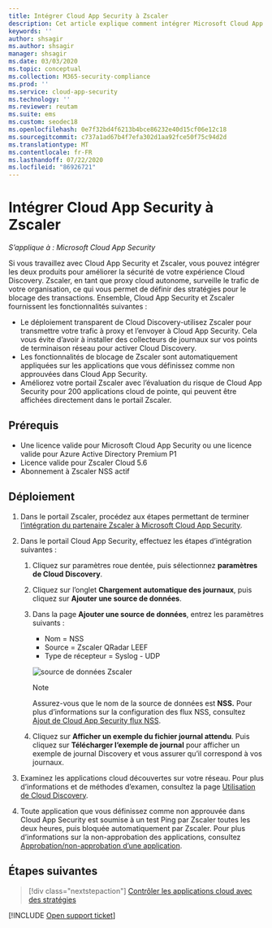 ```yaml
---
title: Intégrer Cloud App Security à Zscaler
description: Cet article explique comment intégrer Microsoft Cloud App Security à Zscaler pour offrir une expérience Cloud Discovery fluide et créer un bloc automatisé d’applications non approuvées.
keywords: ''
author: shsagir
ms.author: shsagir
manager: shsagir
ms.date: 03/03/2020
ms.topic: conceptual
ms.collection: M365-security-compliance
ms.prod: ''
ms.service: cloud-app-security
ms.technology: ''
ms.reviewer: reutam
ms.suite: ems
ms.custom: seodec18
ms.openlocfilehash: 0e7f32bd4f6213b4bce86232e40d15cf06e12c18
ms.sourcegitcommit: c737a1ad67b4f7efa302d1aa92fce50f75c94d2d
ms.translationtype: MT
ms.contentlocale: fr-FR
ms.lasthandoff: 07/22/2020
ms.locfileid: "86926721"
---
```

# <a name="integrate-cloud-app-security-with-zscaler"></a>Intégrer Cloud App Security à Zscaler

*S’applique à : Microsoft Cloud App Security*

Si vous travaillez avec Cloud App Security et Zscaler, vous pouvez intégrer les deux produits pour améliorer la sécurité de votre expérience Cloud Discovery. Zscaler, en tant que proxy cloud autonome, surveille le trafic de votre organisation, ce qui vous permet de définir des stratégies pour le blocage des transactions. Ensemble, Cloud App Security et Zscaler fournissent les fonctionnalités suivantes :

- Le déploiement transparent de Cloud Discovery-utilisez Zscaler pour transmettre votre trafic à proxy et l’envoyer à Cloud App Security. Cela vous évite d’avoir à installer des collecteurs de journaux sur vos points de terminaison réseau pour activer Cloud Discovery.
- Les fonctionnalités de blocage de Zscaler sont automatiquement appliquées sur les applications que vous définissez comme non approuvées dans Cloud App Security.
- Améliorez votre portail Zscaler avec l’évaluation du risque de Cloud App Security pour 200 applications cloud de pointe, qui peuvent être affichées directement dans le portail Zscaler.

## <a name="prerequisites"></a>Prérequis

- Une licence valide pour Microsoft Cloud App Security ou une licence valide pour Azure Active Directory Premium P1
- Licence valide pour Zscaler Cloud 5.6
- Abonnement à Zscaler NSS actif

## <a name="deployment"></a>Déploiement

1. Dans le portail Zscaler, procédez aux étapes permettant de terminer [l’intégration du partenaire Zscaler à Microsoft Cloud App Security](https://help.zscaler.com/zia/configuring-mcas-integration).
2. Dans le portail Cloud App Security, effectuez les étapes d’intégration suivantes :
    1. Cliquez sur paramètres roue dentée, puis sélectionnez **paramètres de Cloud Discovery**.
    2. Cliquez sur l’onglet **Chargement automatique des journaux**, puis cliquez sur **Ajouter une source de données**.
    3. Dans la page **Ajouter une source de données**, entrez les paramètres suivants :

        - Nom = NSS
        - Source = Zscaler QRadar LEEF
        - Type de récepteur = Syslog - UDP

        ![source de données Zscaler](media/data-source-zscaler.png)

        > [!NOTE]
        > Assurez-vous que le nom de la source de données est **NSS.** Pour plus d’informations sur la configuration des flux NSS, consultez [Ajout de Cloud App Security flux NSS](https://help.zscaler.com/zia/adding-mcas-nss-feeds).

    4. Cliquez sur **Afficher un exemple du fichier journal attendu**. Puis cliquez sur **Télécharger l’exemple de journal** pour afficher un exemple de journal Discovery et vous assurer qu’il correspond à vos journaux.<br />

3. Examinez les applications cloud découvertes sur votre réseau. Pour plus d’informations et de méthodes d’examen, consultez la page [Utilisation de Cloud Discovery](working-with-cloud-discovery-data.md).

4. Toute application que vous définissez comme non approuvée dans Cloud App Security est soumise à un test Ping par Zscaler toutes les deux heures, puis bloquée automatiquement par Zscaler. Pour plus d’informations sur la non-approbation des applications, consultez [Approbation/non-approbation d’une application](governance-discovery.md#BKMK_SanctionApp).

## <a name="next-steps"></a>Étapes suivantes

> [!div class="nextstepaction"]
> [Contrôler les applications cloud avec des stratégies](control-cloud-apps-with-policies.md)

[!INCLUDE [Open support ticket](includes/support.md)]
